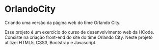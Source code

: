 # OrlandoCity

Criando uma versão da página web do time Orlando City.

Esse projeto é um exercício do curso de desenvolvimento web da HCode. Consiste na criação front-end do site do time Orlando City. 
Neste projeto utilizei HTML5, CSS3, Bootstrap e Javascript.
